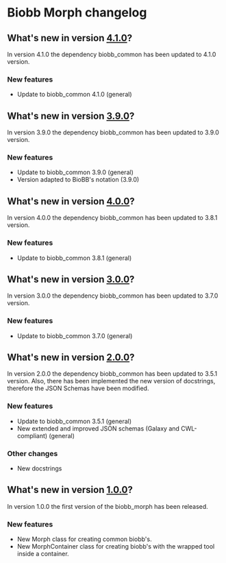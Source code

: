 
# Biobb Morph changelog

## What's new in version [4.1.0](https://github.com/bioexcel/biobb_morph/releases/tag/v4.1.0)?
In version 4.1.0 the dependency biobb_common has been updated to 4.1.0 version. 

### New features

* Update to biobb_common 4.1.0 (general)

## What's new in version [3.9.0](https://github.com/bioexcel/biobb_morph/releases/tag/v3.9.0)?
In version 3.9.0 the dependency biobb_common has been updated to 3.9.0 version. 

### New features

* Update to biobb_common 3.9.0 (general)
* Version adapted to BioBB's notation (3.9.0)

## What's new in version [4.0.0](https://github.com/bioexcel/biobb_morph/releases/tag/v4.0.0)?
In version 4.0.0 the dependency biobb_common has been updated to 3.8.1 version. 

### New features

* Update to biobb_common 3.8.1 (general)

## What's new in version [3.0.0](https://github.com/bioexcel/biobb_morph/releases/tag/v3.0.0)?
In version 3.0.0 the dependency biobb_common has been updated to 3.7.0 version. 

### New features

* Update to biobb_common 3.7.0 (general)

## What's new in version [2.0.0](https://github.com/bioexcel/biobb_morph/releases/tag/v2.0.0)?
In version 2.0.0 the dependency biobb_common has been updated to 3.5.1 version. Also, there has been implemented the new version of docstrings, therefore the JSON Schemas have been modified.

### New features

* Update to biobb_common 3.5.1 (general)
* New extended and improved JSON schemas (Galaxy and CWL-compliant) (general)

### Other changes

* New docstrings

## What's new in version [1.0.0](https://github.com/bioexcel/biobb_morph/releases/tag/v1.0.0)?
In version 1.0.0 the first version of the biobb_morph has been released.

### New features

* New Morph class for creating common biobb's.
* New MorphContainer class for creating biobb's with the wrapped tool inside a container.
